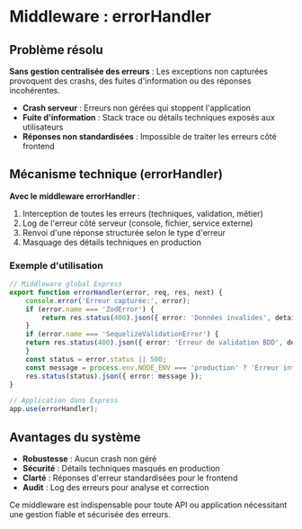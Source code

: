 
# Middleware : errorHandler

## Problème résolu

**Sans gestion centralisée des erreurs** : Les exceptions non capturées provoquent des crashs, des fuites d'information ou des réponses incohérentes.

- **Crash serveur** : Erreurs non gérées qui stoppent l'application
- **Fuite d'information** : Stack trace ou détails techniques exposés aux utilisateurs
- **Réponses non standardisées** : Impossible de traiter les erreurs côté frontend

## Mécanisme technique (errorHandler)

**Avec le middleware errorHandler** :

1. Interception de toutes les erreurs (techniques, validation, métier)
2. Log de l'erreur côté serveur (console, fichier, service externe)
3. Renvoi d'une réponse structurée selon le type d'erreur
4. Masquage des détails techniques en production

### Exemple d'utilisation

```ts
// Middleware global Express
export function errorHandler(error, req, res, next) {
    console.error('Erreur capturée:', error);
    if (error.name === 'ZodError') {
        return res.status(400).json({ error: 'Données invalides', details: error.issues });
    }
    if (error.name === 'SequelizeValidationError') {
    return res.status(400).json({ error: 'Erreur de validation BDD', details: error.message });
    }
    const status = error.status || 500;
    const message = process.env.NODE_ENV === 'production' ? 'Erreur interne du serveur' : error.message;
    res.status(status).json({ error: message });
}

// Application dans Express
app.use(errorHandler);
```

## Avantages du système

- **Robustesse** : Aucun crash non géré
- **Sécurité** : Détails techniques masqués en production
- **Clarté** : Réponses d'erreur standardisées pour le frontend
- **Audit** : Log des erreurs pour analyse et correction

Ce middleware est indispensable pour toute API ou application nécessitant une gestion fiable et sécurisée des erreurs.
